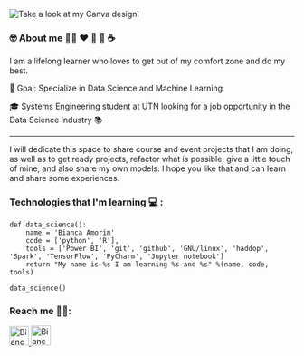 
![Take a look at my Canva design!](https://user-images.githubusercontent.com/59603723/96593169-91da7a00-12bf-11eb-9fb6-97667dc21979.png)

### :nerd_face: About me :rainbow_flag:  :heart: :sushi: :chocolate_bar: :coffee: 

I am a lifelong learner who loves to get out of my comfort zone and do my best. 

🚩 Goal: Specialize in Data Science and Machine Learning

🎓  Systems Engineering student at UTN looking for a job opportunity in the Data Science Industry 📚

---

I will dedicate this space to share course and event projects that I am doing, as well as to get ready projects, refactor what is possible, give a little touch of mine, and also share my own models. I hope you like that and can learn and share some experiences. 






### Technologies that I'm learning :computer: :

```Py
def data_science():
    name = 'Bianca Amorim'
    code = ['python', 'R'],
    tools = ['Power BI', 'git', 'github', 'GNU/linux', 'haddop', 'Spark', 'TensorFlow', 'PyCharm', 'Jupyter notebook']
    return "My name is %s I am learning %s and %s" %(name, code, tools)

data_science()
```






### Reach me :female_detective::

<p>
  <a href="http://www.linkedin.com/in/amorimbiadev">
    <img src="https://user-images.githubusercontent.com/59603723/96601831-c3a40e80-12c8-11eb-96de-d5c66cddcb28.png" alt="Bianca Amorim's LinkedIn Profile" height="34" width="34">
  </a>
  
   <a href="https://mobile.twitter.com/dev_amorim">
    <img src="https://user-images.githubusercontent.com/59603723/96600833-c18d8000-12c7-11eb-9d07-22f81040184f.png" alt="Bianca Amorim's LinkedIn Profile" height="35" width="35">
  </a>
</p>
